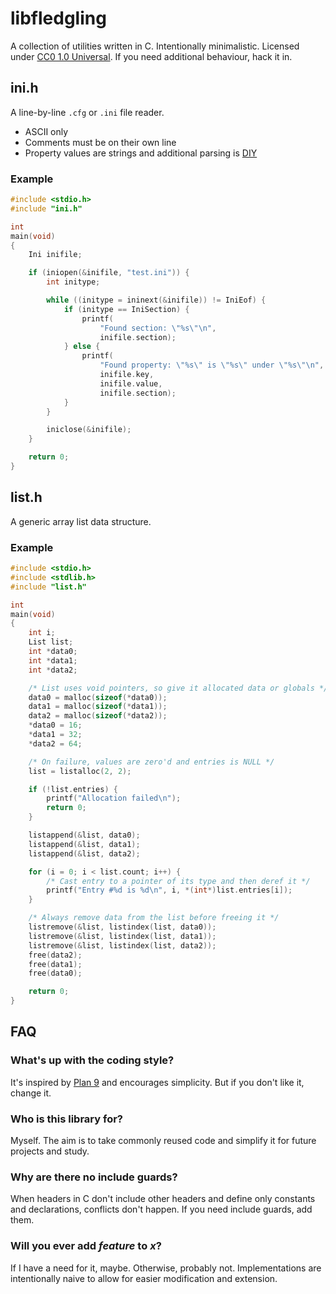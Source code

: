 # libfledgling

A collection of utilities written in C. Intentionally minimalistic. Licensed under [CC0 1.0 Universal](https://creativecommons.org/publicdomain/zero/1.0/). If you need additional behaviour, hack it in.

## ini.h

A line-by-line `.cfg` or `.ini` file reader.

- ASCII only
- Comments must be on their own line
- Property values are strings and additional parsing is [DIY](https://en.wikipedia.org/wiki/Do_it_yourself)

### Example

```C
#include <stdio.h>
#include "ini.h"

int 
main(void)
{
	Ini inifile;

	if (iniopen(&inifile, "test.ini")) {
		int initype;

		while ((initype = ininext(&inifile)) != IniEof) {
			if (initype == IniSection) {
				printf(
					"Found section: \"%s\"\n",
					inifile.section);
			} else {
				printf(
					"Found property: \"%s\" is \"%s\" under \"%s\"\n",
					inifile.key,
					inifile.value,
					inifile.section);
			}
		}

		iniclose(&inifile);
	}

	return 0;
}
```

## list.h

A generic array list data structure.

### Example

```C
#include <stdio.h>
#include <stdlib.h>
#include "list.h"

int 
main(void)
{
	int i;
	List list;
	int *data0;
	int *data1;
	int *data2;

	/* List uses void pointers, so give it allocated data or globals */
	data0 = malloc(sizeof(*data0));
	data1 = malloc(sizeof(*data1));
	data2 = malloc(sizeof(*data2));
	*data0 = 16;
	*data1 = 32;
	*data2 = 64;

	/* On failure, values are zero'd and entries is NULL */
	list = listalloc(2, 2);

	if (!list.entries) {
		printf("Allocation failed\n");
		return 0;
	}

	listappend(&list, data0);
	listappend(&list, data1);
	listappend(&list, data2);

	for (i = 0; i < list.count; i++) {
		/* Cast entry to a pointer of its type and then deref it */
		printf("Entry #%d is %d\n", i, *(int*)list.entries[i]);
	}

	/* Always remove data from the list before freeing it */
	listremove(&list, listindex(list, data0));
	listremove(&list, listindex(list, data1));
	listremove(&list, listindex(list, data2));
	free(data2);
	free(data1);
	free(data0);

	return 0;
}
```

## FAQ

### What's up with the coding style?

It's inspired by [Plan 9](https://github.com/plan9foundation/plan9) and encourages simplicity. But if you don't like it, change it.

### Who is this library for?

Myself. The aim is to take commonly reused code and simplify it for future projects and study.

### Why are there no include guards?

When headers in C don't include other headers and define only constants and declarations, conflicts don't happen. If you need include guards, add them.

### Will you ever add *feature* to *x*?

If I have a need for it, maybe. Otherwise, probably not. Implementations are intentionally naive to allow for easier modification and extension.
